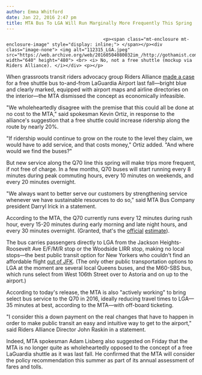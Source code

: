 ```yaml
---
author: Emma Whitford
date: Jan 22, 2016 2:47 pm
title: MTA Bus To LGA Will Run Marginally More Frequently This Spring 
---
```


	
										<p><span class="mt-enclosure mt-enclosure-image" style="display: inline;"> </span></p><div class="image-none"> <img alt="112315_LGA.jpeg" src="https://web.archive.org/web/20160504080032im_/http://gothamist.com/attachments/nyc_ewhitford/112315_LGA.jpeg" width="640" height="480"> <br> <i> No, not a free shuttle (mockup via Riders Alliance). </i></div> <p></p>

<p>When grassroots transit riders advocacy group Riders Alliance <a href="https://web.archive.org/web/20160504080032/http://gothamist.com/2015/11/23/lga_shuttle_bus.php">made a case</a> for a free shuttle bus to-and-from LaGuardia Airport last fall&#x2014;bright blue and clearly marked, equipped with airport maps and airline directories on the interior&#x2014;the MTA dismissed the concept as economically infeasible. </p>

<p>&quot;We wholeheartedly disagree with the premise that this could all be done at no cost to the MTA,&quot; said spokesman Kevin Ortiz, in response to the alliance&apos;s suggestion that a free shuttle could increase ridership along the route by nearly 20%. </p>

<p>&quot;If ridership would continue to grow on the route to the level they claim, we would have to add service, and that costs money,&quot; Ortiz added. &quot;And where would we find the buses?&quot; </p>

<p>But new service along the Q70 line this spring will make trips more frequent, if not free of charge. In a few months, Q70 buses will start running every 8 minutes during peak commuting hours, every 10 minutes on weekends, and every 20 minutes overnight. </p>

<p>&quot;We always want to better serve our customers by strengthening service whenever we have sustainable resources to do so,&quot; said MTA Bus Company president Darryl Irick in a statement. </p>

<p>According to the MTA, the Q70 currently runs every 12 minutes during rush hour, every 15-20 minutes during early morning and late night hours, and every 30 minutes overnight. (Granted, that&apos;s the <a href="https://web.archive.org/web/20160504080032/http://gothamist.com/2014/05/15/laguardia_bus.php">official</a> <a href="https://web.archive.org/web/20160504080032/http://www.nydailynews.com/new-york/slow-trip-laguardia-public-transit-article-1.1856948">estimate</a>). </p>

<p>The bus carries passengers directly to LGA from the Jackson Heights-Roosevelt Ave E/F/M/R stop or the Woodside LIRR stop, making no local stops&#x2014;the best public transit option for New Yorkers who couldn&apos;t find an affordable flight <a href="https://web.archive.org/web/20160504080032/http://www.panynj.gov/airports/jfk-airtrain.html">out of JFK</a>. (The only other public transportation options to LGA at the moment are several local Queens buses, and the M60-SBS bus, which runs select from West 106th Street over to Astoria and on up to the airport.)</p>

<p>According to today&apos;s release, the MTA is also &quot;actively working&quot; to bring select bus service to the Q70 in 2016, ideally reducing travel times to LGA&#x2014;35 minutes at best, according to the MTA&#x2014;with off-board ticketing. </p>

<p>&quot;I consider this a down payment on the real changes that have to happen in order to make public transit an easy and intuitive way to get to the airport,&quot; said Riders Alliance Director John Raskin in a statement. </p>

<p>Indeed, MTA spokesman Adam Lisberg also suggested on Friday that the MTA is no longer quite as wholeheartedly opposed to the concept of a free LaGuardia shuttle as it was last fall. He confirmed that the MTA will consider the policy recommendation this summer as part of its annual assessment of fares and tolls. </p>					
										
									
				